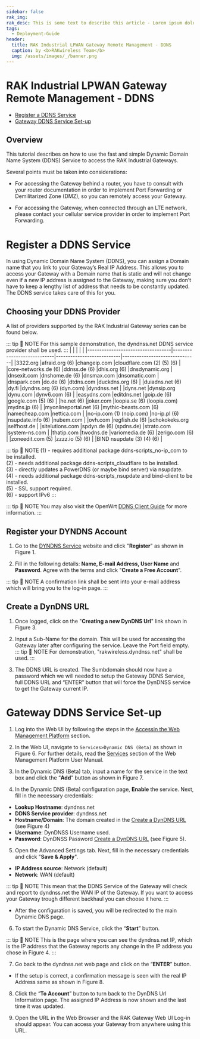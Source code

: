 ```yaml
---
sidebar: false
rak_img: 
rak_desc: This is some text to describe this article - Lorem ipsum dolor sit amet, consectetur adipiscing elit. Vivamus et ultricies massa, a consectetur lacus. Maecenas placerat molestie felis vel lobortis.
tags:
  - Deployment-Guide
header:
  title: RAK Industrial LPWAN Gateway Remote Management - DDNS
  caption: by <b>RAKwireless Team</b>
  img: /assets/images/_/banner.png
---
```


# RAK Industrial LPWAN Gateway Remote Management - DDNS

* [Register a DDNS Service](#register-a-ddns-service)
* [Gateway DDNS Service Set-up](#gateway-ddns-service-set-up)

## Overview

This tutorial describes on how to use the fast and simple Dynamic Domain Name System (DDNS) Service to access the RAK Industrial Gateways. 

Several points must be taken into considerations:

* For accessing the Gateway behind a router, you have to consult with your router documentation in order to implement Port Forwarding or Demilitarized Zone (DMZ), so you can remotely access your Gateway.

* For accessing the Gateway, when connected through an LTE network, please contact your cellular service provider in order to implement Port Forwarding.

# Register a DDNS Service

In using Dynamic Domain Name System (DDNS), you can assign a Domain name that you link to your Gateway’s Real IP Address. This allows you to access your Gateway with a Domain name that is static and will not change even if a new IP address is assigned to the Gateway, making sure you don’t have to keep a lengthy list of address that needs to be constantly updated. The DDNS service takes care of this for you.

## Choosing your DDNS Provider

A list of providers supported by the RAK Industrial Gateway series can be found below.

::: tip 📝 NOTE
For this sample demonstration, the dyndnss.net DDNS service provider shall be used.
:::
|                                   |                            |                           |                               |
|-----------------------------------|----------------------------|---------------------------|-------------------------------|
|3322.org                           |afraid.org (6)              |changeip.com               |cloudflare.com (2) (5) (6)     |
|core-networks.de (6)               |ddnss.de (6)                |dhis.org (6)               |dnsdynamic.org                 |
|dnsexit.com                        |dnshome.de (6)              |dnsmax.com                 |dnsomatic.com                  |
|dnspark.com                        |do.de (6)                   |dtdns.com                  |duckdns.org (6)                |
|duiadns.net (6)                    |dy.fi                       |dyndns.org (6) (dyn.com)   |dyndnss.net                    |
|dyns.net                           |dynsip.org                  |dynu.com                   |dynv6.com (6)                  | 
|easydns.com                        |editdns.net                 |goip.de (6)                |google.com (5) (6)             |
|he.net (6)                         |joker.com                   |loopia.se (6) (loopia.com) |mydns.jp (6)                   |
|myonlineportal.net (6)             |mythic-beasts.com (6)       |namecheap.com              |nettica.com                    |
|no-ip.com (1) (noip.com)           |no-ip.pl (6)                |nsupdate.info (6)          |nubem.com                      |
|ovh.com                            |regfish.de (6)              |schokokeks.org             |selfhost.de                    |
|sitelutions.com                    |spdyn.de (6) (spdns.de)     |strato.com                 |system-ns.com                  |
|thatip.com                         |twodns.de                   |variomedia.de (6)          |zerigo.com (6)                 |
|zoneedit.com (5)                   |zzzz.io (5) (6)             |                           |BIND nsupdate (3) (4) (6)      |

::: tip 📝 NOTE
(1) - requires additional package ddns-scripts_no-ip_com to be installed.<br>
(2) - needs additional package ddns-scripts_cloudflare to be installed.<br>
(3) - directly updates a PowerDNS (or maybe bind server) via nsupdate.<br>
(4) - needs additional package ddns-scripts_nsupdate and bind-client to be installed.<br>
(5) - SSL support required.<br>
(6) - support IPv6
:::

::: tip 📝 NOTE
You may also visit the OpenWrt [DDNS Client Guide](https://openwrt.org/docs/guide-user/services/ddns/client) for more information.
:::

## Register your DYNDNS Account

1. Go to the [DYNDNS Service](https://dyndnss.net) website and click "**Register**" as shown in Figure 1.

<rk-img
  src="/assets/images/deployment-guide/gateway-remote-management-ddns/register-ddns-service/register.png"
  width="100%"
  caption="Register to DYNDNS Account"
/> 

2. Fill in the following details: **Name, E-mail Address, User Name** and **Password**. Agree with the terms and click "**Create a Free Account**".

<rk-img
  src="/assets/images/deployment-guide/gateway-remote-management-ddns/register-ddns-service/sign-up.png"
  width="100%"
  caption="Create a Free Account"
/> 

::: tip 📝 NOTE
A confirmation link shall be sent into your e-mail address which will bring you to the log-in page.
:::

## Create a DynDNS URL

1. Once logged, click on the "**Creating a new DynDNS Url**" link shown in Figure 3.

<rk-img
  src="/assets/images/deployment-guide/gateway-remote-management-ddns/register-ddns-service/create-url.png"
  width="100%"
  caption="Create DynDNS URL"
/> 

2. Input a Sub-Name for the domain. This will be used for accessing the Gateway later after configuring the service. Leave the Port field empty. 
::: tip 📝 NOTE
For demonstration, "rakwireless.dyndnss.net" shall be used.
:::

<rk-img
  src="/assets/images/deployment-guide/gateway-remote-management-ddns/register-ddns-service/rakwireless-url.png"
  width="100%"
  caption="Create Subdomain Name"
/> 

3. The DDNS URL is created. The Sumbdomain should now have a password which we will needed to setup the Gateway DDNS Service, full DDNS URL and “ENTER” button that will force the DynDNSS service to get the Gateway current IP.

<rk-img
  src="/assets/images/deployment-guide/gateway-remote-management-ddns/register-ddns-service/subdomain-details.png"
  width="100%"
  caption="DynDNS Url Information"
/> 

# Gateway DDNS Service Set-up

1. Log into the Web UI by following the steps in the [Accessin the Web Management Platform](/Knowledge-Hub/Learn/Resources/Web-Management-Platform/#accessing-the-web-management-platform) section.

2. In the Web UI, navigate to `Services>Dynamic DNS (Beta)` as shown in Figure 6. For further details, read the [Services](/Knowledge-Hub/Learn/Resources/Web-Management-Platform/#services) section of the Web Management Platform User Manual. 

<rk-img
  src="/assets/images/deployment-guide/gateway-remote-management-ddns/ddns-service-setup/dynamic-dns-beta.jpg"
  width="100%"
  caption="RAK Gateway Web UI"
/> 

3. In the Dynamic DNS (Beta) tab, input a name for the service in the text box and click the “**Add**” button as shown in Figure 7.

<rk-img
  src="/assets/images/deployment-guide/gateway-remote-management-ddns/ddns-service-setup/create-ddns-service.jpg"
  width="100%"
  caption="Create a DDNS Service"
/> 

4. In the Dynamic DNS (Beta) configuration page, **Enable** the service. Next, fill in the necessary credentials:

* **Lookup Hostname**: dyndnss.net
* **DDNS Service provider**: dyndnss.net
* **Hostname/Domain**: The domain created in the [Create a DynDNS URL](#create-a-dyndns-url) (see Figure 4)
* **Username**: DynDNSS Username used.
* **Password**: DynDNSS Password [Create a DynDNS URL](#create-a-dyndns-url) (see Figure 5).

<rk-img
  src="/assets/images/deployment-guide/gateway-remote-management-ddns/ddns-service-setup/ddns-basic-config.jpg"
  width="100%"
  caption="DDNS Basic Settings Configuration"
/> 

5. Open the Advanced Settings tab. Next, fill in the necessary credentials and click "**Save & Apply**".

* **IP Address source**: Network (default)
* **Network**: WAN (default) 

::: tip 📝 NOTE
This mean that the DDNS Service of the Gateway will check and report to dyndnss.net the WAN IP of the Gateway. If you want to access your Gateway trough different backhaul you can choose it here. 
:::

<rk-img
  src="/assets/images/deployment-guide/gateway-remote-management-ddns/ddns-service-setup/ddns-advanced-config.jpg"
  width="100%"
  caption="DDNS Advanced Settings Configuration"
/> 

<rk-img
  src="/assets/images/deployment-guide/gateway-remote-management-ddns/ddns-service-setup/network-interface.jpg"
  width="75%"
  caption="Network Interface Options"
/>

* After the configuration is saved, you will be redirected to the main Dynamic DNS page.

6. To start the Dynamic DNS Service, click the “**Start**” button. 

::: tip 📝 NOTE
This is the page where you can see the dyndnss.net IP, which is the IP address that the Gateway reports any change in the IP address you chose in Figure 4.
:::

<rk-img
  src="/assets/images/deployment-guide/gateway-remote-management-ddns/ddns-service-setup/starting-the-ddns.jpg"
  width="100%"
  caption="Starting the DDNS Service in the Gateway"
/>

7. Go back to the dyndnss.net web page and click on the “**ENTER**” button.

<rk-img
  src="/assets/images/deployment-guide/gateway-remote-management-ddns/ddns-service-setup/updating-ip-address.jpg"
  width="100%"
  caption="Updating the Real IP Address"
/>

* If the setup is correct, a confirmation message is seen with the real IP Address same as shown in Figure 8.

<rk-img
  src="/assets/images/deployment-guide/gateway-remote-management-ddns/ddns-service-setup/successful-update.jpg"
  width="100%"
  caption="DynDNS Confirmation Screen"
/>

8. Click the “**To Account**” button to turn back to the DynDNS Url Information page. The assigned IP Address is now shown and the last time it was updated.

<rk-img
  src="/assets/images/deployment-guide/gateway-remote-management-ddns/ddns-service-setup/dydns-updated-ip.jpg"
  width="100%"
  caption="DynDNS Updated IP"
/>

9. Open the URL in the Web Browser and the RAK Gateway Web UI Log-in should appear. You can access your Gateway from anywhere using this URL.

<rk-img
  src="/assets/images/deployment-guide/gateway-remote-management-ddns/ddns-service-setup/web-ui-access.jpg"
  width="100%"
  caption="RAK Gateway Remote Access From URL"
/>
